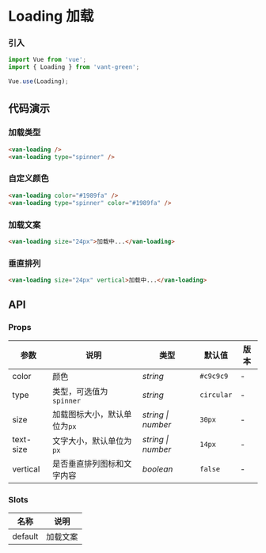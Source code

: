 # Loading 加载

### 引入

``` javascript
import Vue from 'vue';
import { Loading } from 'vant-green';

Vue.use(Loading);
```

## 代码演示

### 加载类型

```html
<van-loading />
<van-loading type="spinner" />
```

### 自定义颜色

```html
<van-loading color="#1989fa" />
<van-loading type="spinner" color="#1989fa" />
```

### 加载文案

```html
<van-loading size="24px">加载中...</van-loading>
```

### 垂直排列

```html
<van-loading size="24px" vertical>加载中...</van-loading>
```

## API

### Props

| 参数 | 说明 | 类型 | 默认值 | 版本 |
|------|------|------|------|------|
| color | 颜色 | *string* | `#c9c9c9` | - |
| type | 类型，可选值为 `spinner` | *string* | `circular` | - |
| size | 加载图标大小，默认单位为`px` | *string \| number* | `30px` | - |
| text-size | 文字大小，默认单位为`px` | *string \| number* | `14px` | - |
| vertical | 是否垂直排列图标和文字内容 | *boolean* | `false` | - |

### Slots

| 名称 | 说明 |
|------|------|
| default | 加载文案 |
